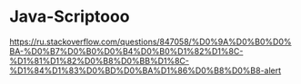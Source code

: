 # Java-Scriptooo
https://ru.stackoverflow.com/questions/847058/%D0%9A%D0%B0%D0%BA-%D0%B7%D0%B0%D0%B4%D0%B0%D1%82%D1%8C-%D1%81%D1%82%D0%B8%D0%BB%D1%8C-%D1%84%D1%83%D0%BD%D0%BA%D1%86%D0%B8%D0%B8-alert
